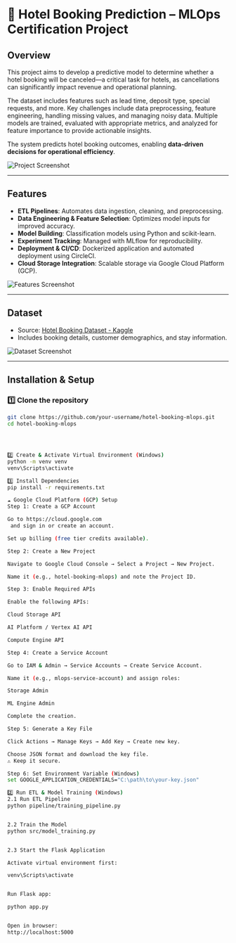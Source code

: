 # 🏨 Hotel Booking Prediction – MLOps Certification Project

## Overview
This project aims to develop a predictive model to determine whether a hotel booking will be canceled—a critical task for hotels, as cancellations can significantly impact revenue and operational planning.  

The dataset includes features such as lead time, deposit type, special requests, and more. Key challenges include data preprocessing, feature engineering, handling missing values, and managing noisy data. Multiple models are trained, evaluated with appropriate metrics, and analyzed for feature importance to provide actionable insights.

The system predicts hotel booking outcomes, enabling **data-driven decisions for operational efficiency**.

![Project Screenshot](https://github.com/user-attachments/assets/9a190838-95aa-4ccc-b3dc-025c6c48651f)

---

## Features
- **ETL Pipelines**: Automates data ingestion, cleaning, and preprocessing.
- **Data Engineering & Feature Selection**: Optimizes model inputs for improved accuracy.
- **Model Building**: Classification models using Python and scikit-learn.
- **Experiment Tracking**: Managed with MLflow for reproducibility.
- **Deployment & CI/CD**: Dockerized application and automated deployment using CircleCI.
- **Cloud Storage Integration**: Scalable storage via Google Cloud Platform (GCP).

![Features Screenshot](https://github.com/user-attachments/assets/9fba5891-9161-4945-bf92-27c254d0dab4)

---

## Dataset
- Source: [Hotel Booking Dataset - Kaggle](https://www.kaggle.com/code/farzadnekouei/hotel-booking-cancellation-prediction)
- Includes booking details, customer demographics, and stay information.

![Dataset Screenshot](https://github.com/user-attachments/assets/00c52593-64c0-43d3-9afe-0a467b14750d)

---

## Installation & Setup

### 1️⃣ Clone the repository
```bash
git clone https://github.com/your-username/hotel-booking-mlops.git
cd hotel-booking-mlops




2️⃣ Create & Activate Virtual Environment (Windows)
python -m venv venv
venv\Scripts\activate

3️⃣ Install Dependencies
pip install -r requirements.txt

☁️ Google Cloud Platform (GCP) Setup
Step 1: Create a GCP Account

Go to https://cloud.google.com
 and sign in or create an account.

Set up billing (free tier credits available).

Step 2: Create a New Project

Navigate to Google Cloud Console → Select a Project → New Project.

Name it (e.g., hotel-booking-mlops) and note the Project ID.

Step 3: Enable Required APIs

Enable the following APIs:

Cloud Storage API

AI Platform / Vertex AI API

Compute Engine API

Step 4: Create a Service Account

Go to IAM & Admin → Service Accounts → Create Service Account.

Name it (e.g., mlops-service-account) and assign roles:

Storage Admin

ML Engine Admin

Complete the creation.

Step 5: Generate a Key File

Click Actions → Manage Keys → Add Key → Create new key.

Choose JSON format and download the key file.
⚠️ Keep it secure.

Step 6: Set Environment Variable (Windows)
set GOOGLE_APPLICATION_CREDENTIALS="C:\path\to\your-key.json"

2️⃣ Run ETL & Model Training (Windows)
2.1 Run ETL Pipeline
python pipeline/training_pipeline.py


2.2 Train the Model
python src/model_training.py


2.3 Start the Flask Application

Activate virtual environment first:

venv\Scripts\activate


Run Flask app:

python app.py


Open in browser:
http://localhost:5000
